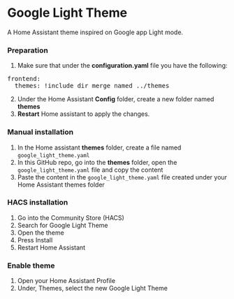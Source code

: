 # Google Light Theme
A Home Assistant theme inspired on Google app Light mode.

### Preparation
1. Make sure that under the **configuration.yaml** file you have the following:

<pre>
frontend:
  themes: !include_dir_merge_named ../themes
</pre>

2. Under the Home Assistant **Config** folder, create a new folder named **themes**
3. **Restart** Home assistant to apply the changes. 

### Manual installation
1. In the Home assistant **themes** folder, create a file named `google_light_theme.yaml`
2. In this GitHub repo, go into the **themes** folder, open the `google_light_theme.yaml` file and copy the content
3. Paste the content in the `google_light_theme.yaml` file created under your Home Assistant themes folder

### HACS installation
1. Go into the Community Store (HACS)
2. Search for Google Light Theme
3. Open the theme
4. Press Install
5. Restart Home Assistant

### Enable theme
1. Open your Home Assistant Profile
2. Under, Themes, select the new Google Light Theme
